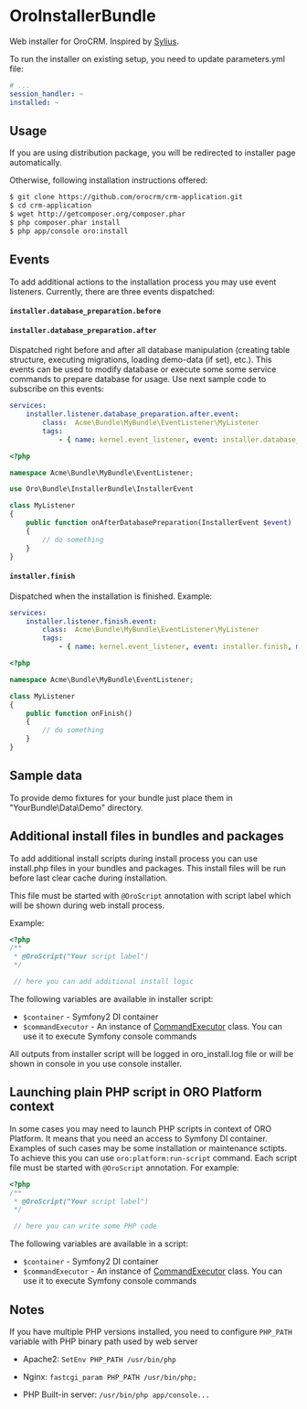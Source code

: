 OroInstallerBundle
==================

Web installer for OroCRM. Inspired by [Sylius](https://github.com/Sylius/SyliusInstallerBundle).

To run the installer on existing setup, you need to update parameters.yml file:
``` yaml
# ...
session_handler: ~
installed: ~
```

## Usage ##
If you are using distribution package, you will be redirected to installer page automatically.

Otherwise, following installation instructions offered:
``` bash
$ git clone https://github.com/orocrm/crm-application.git
$ cd crm-application
$ wget http://getcomposer.org/composer.phar
$ php composer.phar install
$ php app/console oro:install
```

## Events ##
To add additional actions to the installation process you may use event listeners.
Currently, there are three events dispatched:

#### `installer.database_preparation.before`
#### `installer.database_preparation.after`
Dispatched right before and after all database manipulation (creating table structure, executing migrations, loading demo-data (if set), etc.).
This events can be used to modify database or execute some some service commands to prepare database for usage.
Use next sample code to subscribe on this events:
``` yaml
services:
    installer.listener.database_preparation.after.event:
        class:  Acme\Bundle\MyBundle\EventListener\MyListener
        tags:
            - { name: kernel.event_listener, event: installer.database_preparation.after, method: onAfterDatabasePreparation }
```

``` php
<?php

namespace Acme\Bundle\MyBundle\EventListener;

use Oro\Bundle\InstallerBundle\InstallerEvent

class MyListener
{
    public function onAfterDatabasePreparation(InstallerEvent $event)
    {
        // do something
    }
}
```

#### `installer.finish`
Dispatched when the installation is finished.
Example:

``` yaml
services:
    installer.listener.finish.event:
        class:  Acme\Bundle\MyBundle\EventListener\MyListener
        tags:
            - { name: kernel.event_listener, event: installer.finish, method: onFinish }
```

``` php
<?php

namespace Acme\Bundle\MyBundle\EventListener;

class MyListener
{
    public function onFinish()
    {
        // do something
    }
}

```

## Sample data ##
To provide demo fixtures for your bundle just place them in "YourBundle\Data\Demo" directory.

## Additional install files in bundles and packages ##

To add additional install scripts during install process you can use install.php files in your bundles and packages.
This install files will be run before last clear cache during installation.

This file must be started with `@OroScript` annotation with script label which will be shown during web install process.

Example:
``` php
<?php
/**
 * @OroScript("Your script label")
 */

 // here you can add additional install logic

```

The following variables are available in installer script:

 - `$container` - Symfony2 DI container
 - `$commandExecutor` - An instance of [CommandExecutor](./CommandExecutor.php) class. You can use it to execute Symfony console commands

All outputs from installer script will be logged in oro_install.log file or will be shown in console in you use console installer.

## Launching plain PHP script in ORO Platform context ##
In some cases you may need to launch PHP scripts in context of ORO Platform. It means that you need an access to Symfony DI container. Examples of such cases may be some installation or maintenance sctipts. To achieve this you can use `oro:platform:run-script` command.
Each script file must be started with `@OroScript` annotation. For example:
``` php
<?php
/**
 * @OroScript("Your script label")
 */

 // here you can write some PHP code

```

The following variables are available in a script:

 - `$container` - Symfony2 DI container
 - `$commandExecutor` - An instance of [CommandExecutor](./CommandExecutor.php) class. You can use it to execute Symfony console commands

## Notes ##
If you have multiple PHP versions installed, you need to configure `PHP_PATH` variable with PHP binary path used
by web server

 - Apache2: `SetEnv PHP_PATH /usr/bin/php`

 - Nginx: `fastcgi_param PHP_PATH /usr/bin/php;`

 - PHP Built-in server: `/usr/bin/php app/console...`
